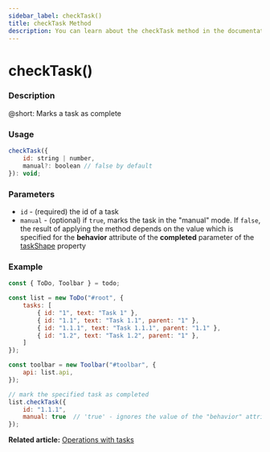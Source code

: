 ```yaml
---
sidebar_label: checkTask()
title: checkTask Method
description: You can learn about the checkTask method in the documentation of the DHTMLX JavaScript To Do List library. Browse developer guides and API reference, try out code examples and live demos, and download a free 30-day evaluation version of DHTMLX To Do List.
---
```


# checkTask()

### Description

@short: Marks a task as complete

### Usage

~~~js
checkTask({
    id: string | number,
    manual?: boolean // false by default
}): void;
~~~

### Parameters

- `id` - (required) the id of a task
- `manual` - (optional) if `true`, marks the task in the "manual" mode. If `false`, the result of applying the method depends on the value which is specified for the **behavior** attribute of the **completed** parameter of the [taskShape](api/configs/taskshape_config.md) property

### Example

~~~js {17-20}
const { ToDo, Toolbar } = todo;

const list = new ToDo("#root", {
	tasks: [
        { id: "1", text: "Task 1" },
		{ id: "1.1", text: "Task 1.1", parent: "1" },
        { id: "1.1.1", text: "Task 1.1.1", parent: "1.1" },
		{ id: "1.2", text: "Task 1.2", parent: "1" },
    ]
});

const toolbar = new Toolbar("#toolbar", {
	api: list.api,
});

// mark the specified task as completed
list.checkTask({ 
    id: "1.1.1",
    manual: true  // 'true' - ignores the value of the "behavior" attribute of the "completed" parameter of the "taskShape" property
});
~~~

**Related article:** [Operations with tasks](guides/task_operations.md)